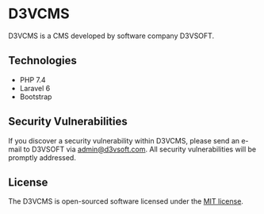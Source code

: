 # D3VCMS

D3VCMS is a CMS developed by software company D3VSOFT.

## Technologies

- PHP 7.4
- Laravel 6
- Bootstrap

## Security Vulnerabilities

If you discover a security vulnerability within D3VCMS, please send an e-mail to D3VSOFT via [admin@d3vsoft.com](mailto:admin@d3vsoft.com). All security vulnerabilities will be promptly addressed.

## License

The D3VCMS is open-sourced software licensed under the [MIT license](https://opensource.org/licenses/MIT).
